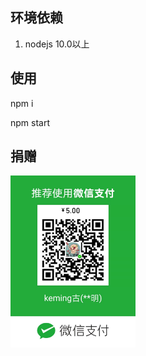## 环境依赖
 1. nodejs 10.0以上
 
## 使用
 npm i
 
 npm start
 
## 捐赠
 
 <img src="/WechatIMG1.jpeg" width="200">

